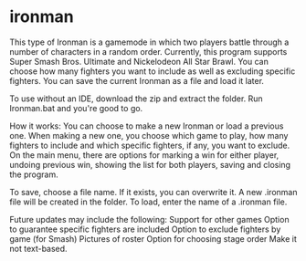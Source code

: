 # ironman
This type of Ironman is a gamemode in which two players battle through a number of characters in a random order.
Currently, this program supports Super Smash Bros. Ultimate and Nickelodeon All Star Brawl.
You can choose how many fighters you want to include as well as excluding specific fighters.
You can save the current Ironman as a file and load it later.

To use without an IDE, download the zip and extract the folder. Run Ironman.bat and you're good to go.

How it works:
You can choose to make a new Ironman or load a previous one.
When making a new one, you choose which game to play, how many fighters to include and which specific fighters, if any, you want to exclude.
On the main menu, there are options for marking a win for either player, undoing previous win, showing the list for both players, saving and closing the program.

To save, choose a file name. If it exists, you can overwrite it. A new .ironman file will be created in the folder.
To load, enter the name of a .ironman file.

Future updates may include the following:
Support for other games
Option to guarantee specific fighters are included
Option to exclude fighters by game (for Smash)
Pictures of roster
Option for choosing stage order
Make it not text-based.
